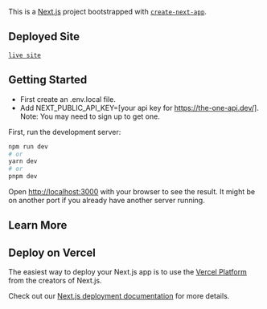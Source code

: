 This is a [Next.js](https://nextjs.org/) project bootstrapped with [`create-next-app`](https://github.com/vercel/next.js/tree/canary/packages/create-next-app).
## Deployed Site
[`live site`](https://main--flourishing-entremet-7976f4.netlify.app/movies)

## Getting Started

- First create an .env.local file.
- Add NEXT_PUBLIC_API_KEY=[your api key for https://the-one-api.dev/]. Note: You may need to sign up to get one. 

First, run the development server:

```bash
npm run dev
# or
yarn dev
# or
pnpm dev
```

Open [http://localhost:3000](http://localhost:3000) with your browser to see the result. It might be on another port if you already have another server running. 

## Learn More

## Deploy on Vercel

The easiest way to deploy your Next.js app is to use the [Vercel Platform](https://vercel.com/new?utm_medium=default-template&filter=next.js&utm_source=create-next-app&utm_campaign=create-next-app-readme) from the creators of Next.js.

Check out our [Next.js deployment documentation](https://nextjs.org/docs/deployment) for more details.
